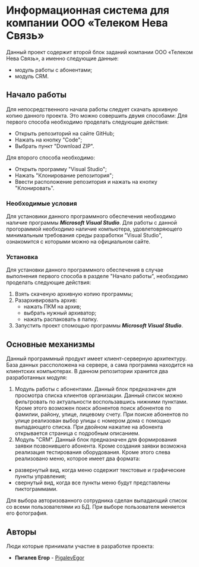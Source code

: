 # Информационная система для компании ООО «Телеком Нева Связь»
Данный проект содержит второй блок заданий компании ООО «Телеком Нева Связь», а именно следующие данные:
+ модуль работы с абонентами;
+ модуль CRM.

## Начало работы
Для непосредственного начала работы следует скачать архивную копию данного проекта. Это можно совершить двумя способами:
Для первого способа необходимо проделать следующие действия:
+ Открыть репозиторий на сайте GitHub;
+ Нажать на кнопку "Code";
+ Выбрать пункт "Download ZIP".

Для второго способа необходимо:
+ Открыть программу "Visual Studio";
+ Нажать "Клонирование репозитория";
+ Ввести расположение репозитория и нажать на кнопку "Клонировать".

### Необходимые условия
Для установики данного программного обеспечения необходимо наличие программы ***Microsoft Visual Studio***.
Для работы с данной прогораммой необходимо наличие компьютера, удовлетовряющего минимальным требования среды разработки "Visual Studio", ознакомится с которыми можно на официальном сайте.

### Установка
Для установки данного программного обеспечения в случае выполнения первого способа в разделе "Начало работы", необходимо проделать следующие действия:
1. Взять скаченую архивную копию программы;
2. Разархивировать архив:
   + нажать ПКМ на архив;
   + выбрать нужный архиватор;
   + нажать распаковать в папку.
3. Запустить проект спомощью программы ***Microsoft Visual Studio***.

## Основные механизмы
Данный программный продукт имеет клиент-серверную архитектуру. База данных рассположена на сервере, а сама программа находится на клиентских компьютерах. В данном репозитории хранится два разработанных модуля:
1) Модуль работы с абонентами. Данный блок предназначен для просмотра списка клиентов организации. Данный список можно фильтровать по актуальности воспользавшись нижними пунктами. Кроме этого возможен поиск абонентов поиск абонентов по фамилии, району, улице, лицевому счету. При поиске абонентов по улице реализован выбор улицы с номером дома с помощью выпадающего списка. При двойном нажатие на абонента открывается страница с подробным описанием.
2) Модуль "CRM". Данный блок предназначен для формирования заявки позвонившего абонента. Кроме создания заявки возможна реализация тестирования оборудования.
Кроме этого слева реализовано меню, которое имеет два формата:
+ развернутый вид, когда меню содержит текстовые и графические пункты управления;
+ свернутый вид, когда все пункты меню будут представлены пиктограммами.

Для выбора авторизованного сотрудника сделан выпадающий список со всеми пользователями из БД. При выборе пользователя меняется его фотография. 

## Авторы
Люди которые принимали участие в разработке проекта:
* **Пигалев Егор** - [PigalevEgor](https://github.com/EgorPigalev)
